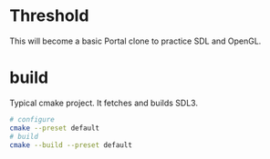# Threshold

This will become a basic Portal clone to practice SDL and OpenGL.

# build

Typical cmake project. It fetches and builds SDL3.

```bash
# configure
cmake --preset default
# build
cmake --build --preset default
```